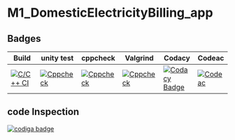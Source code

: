 # **M1_DomesticElectricityBilling_app**

## Badges
   
|Build|unity test| cppcheck| Valgrind|Codacy|Codeac|
--| --| --|--| --| --|
|[![C/C++ CI](https://github.com/Nagendramalakalapalli/M1_ElectricityBilling_app/actions/workflows/c-build.yml/badge.svg)](https://github.com/Nagendramalakalapalli/M1_ElectricityBilling_app/actions/workflows/c-build.yml)|[![Cppcheck](https://github.com/Nagendramalakalapalli/M1_ElectricityBilling_app/actions/workflows/cppcheck.yml/badge.svg)](https://github.com/Nagendramalakalapalli/M1_ElectricityBilling_app/actions/workflows/cppcheck.yml)|[![Cppcheck](https://github.com/Nagendramalakalapalli/M1_ElectricityBilling_app/actions/workflows/cppcheck.yml/badge.svg)](https://github.com/Nagendramalakalapalli/M1_ElectricityBilling_app/actions/workflows/cppcheck.yml)| [![Cppcheck](https://github.com/Nagendramalakalapalli/M1_ElectricityBilling_app/actions/workflows/cppcheck.yml/badge.svg)](https://github.com/Nagendramalakalapalli/M1_ElectricityBilling_app/actions/workflows/cppcheck.yml)|[![Codacy Badge](https://app.codacy.com/project/badge/Grade/76e06ad548a24c02a6f34971fc08e60c)](https://www.codacy.com/gh/Nagendramalakalapalli/M1_ElectricityBilling_app/dashboard?utm_source=github.com&amp;utm_medium=referral&amp;utm_content=Nagendramalakalapalli/M1_ElectricityBilling_app&amp;utm_campaign=Badge_Grade)| [![Codeac](https://static.codeac.io/badges/2-455770713.svg "Codeac")](https://app.codeac.io/github/Nagendramalakalapalli/M1_ElectricityBilling_app)|

## code Inspection
<a href="https://app.codiga.io/public/user/github/Nagendramalakalapalli">
   <img src="https://api.codiga.io/public/badge/user/github/Nagendramalakalapalli?style=light" alt="codiga badge" />
</a>
 
